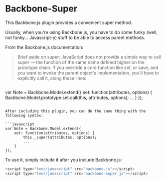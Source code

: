 # Backbone-Super

This Backbone.js plugin provides a convenient super method.

Usually, when you're using Backbone.js, you have to do some funky (well, not funky... Javascript-y) stuff to be able to access parent methods.

From the Backbone.js documentation:

> Brief aside on super: JavaScript does not provide a simple way to call super — the function of the same name defined higher on the prototype chain. If you override a core function like set, or save, and you want to invoke the parent object's implementation, you'll have to explicitly call it, along these lines:

> ```javascript
var Note = Backbone.Model.extend({
	set: function(attributes, options) {
		Backbone.Model.prototype.set.call(this, attributes, options);
		...
	}
});
```

After including this plugin, you can do the same thing with the following syntax:

```javascript
var Note = Backbone.Model.extend({
	set: function(attributes, options) {
		this._super(attributes, options);
		...
	}
});
```

To use it, simply include it after you include Backbone.js:

```javascript
<script type="text/javascript" src="backbone.js"></script>
<script type="text/javascript" src="backbone-super.js"></script>
```
